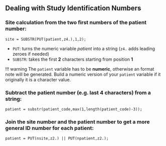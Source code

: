 ## Dealing with Study Identification Numbers

### Site calculation from the two first numbers of the patient number:

```
site = SUBSTR(PUT(patient,z4.),1,2);
```

* `PUT`: turns the numeric variable *patient* into a string (`z4.` adds leading zeroes if needed)
* `SUBSTR`: takes the first **2** characters starting from position **1**

!!! warning
    The `patient` variable has to be **numeric**, otherwise an format note will be generated. Build a numeric version of your `patient` variable if it originally it is a character value.
    
### Subtract the patient number (e.g. last 4 characters) from a string:

```
patient = substr(patient_code,max(1,length(patient_code)-3));
```

### Join the site number and the patient number to get a more general ID number for each patient:

```
patient = PUT(nsite,z2.) || PUT(npatient,z2.);
```
